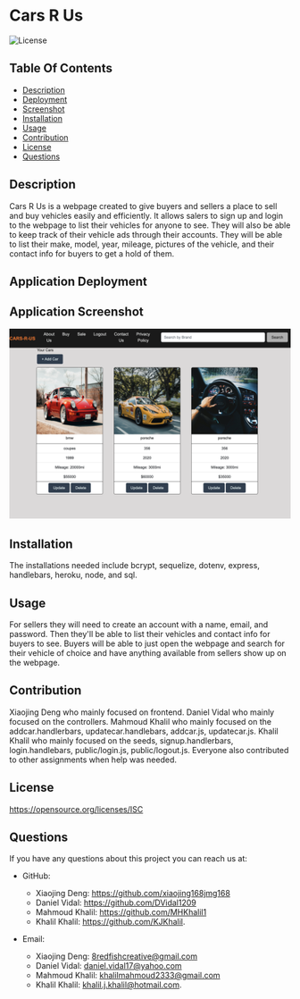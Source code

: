 # Cars R Us

  ![License](https://img.shields.io/badge/License-ISC-red.svg)

  ## Table Of Contents
  * [Description](#description)
  * [Deployment](application-deployment)
  * [Screenshot](application-screenshot)
  * [Installation](#installation)
  * [Usage](#usage)
  * [Contribution](#contribution)
  * [License](#license)
  * [Questions](#questions)

  ## Description
  Cars R Us is a webpage created to give buyers and sellers a place to sell and buy vehicles easily and efficiently. It allows salers to sign up and login to the webpage to list their vehicles for anyone to see. They will also be able to keep track of their vehicle ads through their accounts. They will be able to list their make, model, year, mileage, pictures of the vehicle, and their contact info for buyers to get a hold of them.

  ## Application Deployment

  
  ## Application Screenshot
  ![screenshot](utils/cars-r-us.jpg)

  ## Installation
  The installations needed include bcrypt, sequelize, dotenv, express, handlebars, heroku, node, and sql.

  ## Usage
  For sellers they will need to create an account with a name, email, and password. Then they'll be able to list their vehicles and contact info for buyers to see. Buyers will be able to just open the webpage and search for their vehicle of choice and have anything available from sellers show up on the webpage.

  ## Contribution
  Xiaojing Deng who mainly focused on frontend. Daniel Vidal who mainly focused on the controllers. Mahmoud Khalil who mainly focused on the addcar.handlerbars, updatecar.handlebars, addcar.js, updatecar.js. Khalil Khalil who mainly focused on the seeds, signup.handlerbars, login.handlebars,  public/login.js, public/logout.js. Everyone also contributed to other assignments when help was needed.

  ## License
  https://opensource.org/licenses/ISC

  ## Questions
  If you have any questions about this project you can reach us at:
  * GitHub: 

    * Xiaojing Deng: https://github.com/xiaojing168jmg168 
    * Daniel Vidal: https://github.com/DVidal1209
    * Mahmoud Khalil: https://github.com/MHKhalil1
    * Khalil Khalil: https://github.com/KJKhalil.
    
  * Email:
    * Xiaojing Deng: 8redfishcreative@gmail.com
    * Daniel Vidal: daniel.vidal17@yahoo.com
    * Mahmoud Khalil: khalilmahmoud2333@gmail.com
    * Khalil Khalil: khalil.j.khalil@hotmail.com.
